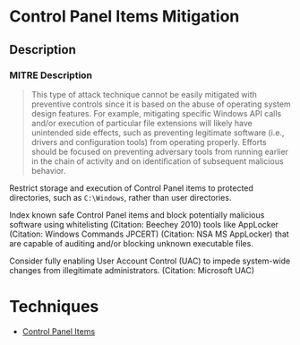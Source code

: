 
# Control Panel Items Mitigation

## Description

### MITRE Description

> This type of attack technique cannot be easily mitigated with preventive controls since it is based on the abuse of operating system design features. For example, mitigating specific Windows API calls and/or execution of particular file extensions will likely have unintended side effects, such as preventing legitimate software (i.e., drivers and configuration tools) from operating properly. Efforts should be focused on preventing adversary tools from running earlier in the chain of activity and on identification of subsequent malicious behavior.

Restrict storage and execution of Control Panel items to protected directories, such as <code>C:\Windows</code>, rather than user directories.

Index known safe Control Panel items and block potentially malicious software using whitelisting (Citation: Beechey 2010) tools like AppLocker (Citation: Windows Commands JPCERT) (Citation: NSA MS AppLocker) that are capable of auditing and/or blocking unknown executable files.

Consider fully enabling User Account Control (UAC) to impede system-wide changes from illegitimate administrators. (Citation: Microsoft UAC)


# Techniques


* [Control Panel Items](../techniques/Control-Panel-Items.md)

